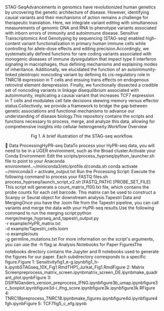 STAG-SeqAdvancements in genomics have revolutionized human genetics by uncovering the genetic architecture of disease. However, identifying causal variants and their mechanisms of action remains a challenge for therapeutic translation. Here, we integrate variant editing with simultaneous measurements of genomic DNA and RNA to phenotype variants associated with inborn errors of immunity and autoimmune disease. Sensitive Transcriptomics And Genotyping by sequencing (STAG-seq) enabled high-content variant functionalization in primary human immune cells while controlling for allele-dose effects and editing precision.Accordingly, we systematically defined functions for rare coding variants associated with monogenic diseases of immune dysregulation that impact type II interferon signaling in macrophages, thus defining mechanisms and explaining modes of inheritance. Additionally, we elucidated the function of an autoimmunity-linked pleiotropic noncoding variant by defining its cis-regulatory role in TNRC18 expression in T cells and ensuing trans effects on endogenous retroviral element derepression. Finally, we functionally dissected a credible set of noncoding variants in linkage disequilibrium associated with autoimmunity, implicating a causal variant that increases TCF7 expression in T cells and modulates cell fate decisions skewing memory versus effector status.Collectively, we provide a framework to bridge the gap between genetic associations and functional mechanisms to advance our understanding of disease biology.This repository contains the scripts and functions necessary to process, merge, and analyze this data, allowing for comprehensive insights into cellular heterogeneity.Workflow Overview<p align="center">Fig 1. A brief illustration of the STAG-seq workflow.</p>🧬 Data ProcessingHyPR-seq DataTo process your HyPR-seq data, you will need to be in a UGER environment, such as the Broad cluster.Activate your Conda Environment: Edit the scripts/process_hyprseq/python_launcher.sh file to point to your Anaconda environment..~/miniconda3/etc/profile.d/conda.sh
conda activate ~/miniconda3 > activate_output.txt
Run the Processing Script: Execute the following command to process your FASTQ files.sh process_hyprseq/launch_script_v2.sh [FASTQ_PATH] [PROBE_SET_FILE]
This script will generate a count_matrix_f100.txt file, which contains the probe counts for each cell barcode. This matrix can be used to construct a Scanpy or Seurat object for downstream analysis.Tapestri Data and MergingOnce you have the .loom file from the Tapestri pipeline, you can call variants and merge the data with your HyPR-seq results.Use the following command to run the merging script:python merge/merge_hyprseq_and_tapestri_output.py \
    -r example/HyPR_matrix.txt \
    -d example/Tapestri_cells.loom \
    -o example/outs \
    -g germline_mutations.txt
For more information on the script's arguments, you can use the -h flag.📊 Analysis Notebooks for Paper FiguresThe notebooks directory contains the Jupyter and R notebooks used to generate the figures for our paper. Each subdirectory corresponds to a specific figure.Figure 1: Sensitivityfig1_e-g.ipynbfig1_h-k.ipynbSTAGseq_10X_Fig1.RmdTHP1_Jurkat_Fig1.RmdFigure 2: Matrix Screenpreprocess_matrix_screen.ipynbmatrix_screen_DE.ipynbmake_quadrant_plot.ipynbFigure 3: DSIFNGanders_version_preprocess_IFNG.ipynbfigure3b_umap.ipynbfigure3c_boxplot.ipynbfigure3d-i_ifng_score.ipynbfigure3k.ipynbfigure3k.RFigure 4: TNRC18preprocess_TNRC18.ipynbmake_figures.ipynbfigure4d.ipynbfigure4fgh.ipynbFigure 5: TCF7fig5_c_efg.ipynb